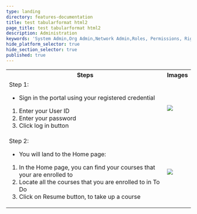 ```yaml
---
type: landing
directory: features-documentation
title: test tabularformat html2
page_title: test tabularformat html2
description: Administration
keywords: 'System Admin,Org Admin,Network Admin,Roles, Permissions, Rights'
hide_platform_selector: true
hide_section_selector: true
published: true
---
```


<p>

<table>
  <tr>
    <th>Steps</th>
    <th>Images</th>
  </tr>
  <tr>
    <td>Step 1: 
    	<ul>
    		<li> Sign in the portal using your registered credential</li>
        </ul>
    	<ol>
            <li> Enter your User ID</li>
            <li> Enter your password</li>
            <li> Click log in button</li>
    	</ol>
    </td>
    <td> <img src="pages/features-documentation/images/login1.png">       
    </td>
  </tr>
  <tr>
    <td>Step 2: 
    	<ul>
        	<li> You will land to the Home page: </li>
        </ul>
        <ol>
            <li> In the Home page, you can find your courses that your are enrolled to  </li>
            <li> Locate all the courses that you are enrolled to in To Do  </li>
            <li> Click on Resume button, to take up a course </li>
         </ol>
    </td>
    <td><img src="pages/features-documentation/images/workspace2.png"> 
    </td>
  </tr>
</table>
</p>

